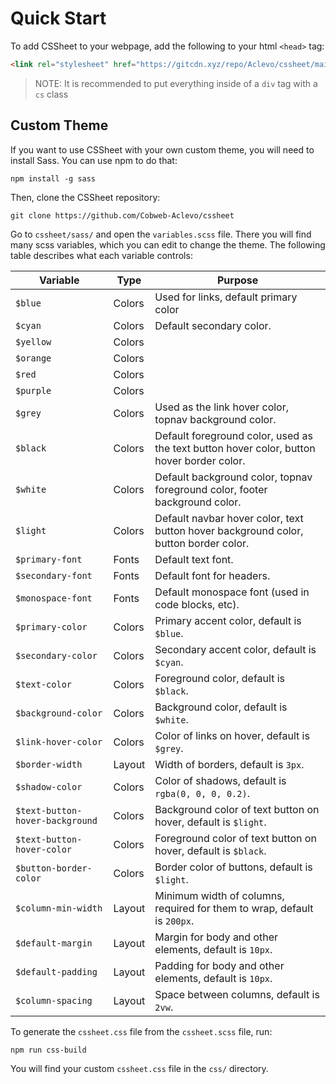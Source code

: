 # Quick Start
To add CSSheet to your webpage, add the following to your html `<head>` tag:

```html
<link rel="stylesheet" href="https://gitcdn.xyz/repo/Aclevo/cssheet/main/css/cssheet.min.css">
```

> NOTE: It is recommended to put everything inside of a `div` tag with a `cs` class

## Custom Theme
If you want to use CSSheet with your own custom theme, you will need to install Sass. You can use npm to do that:
```npm
npm install -g sass
```
Then, clone the CSSheet repository:
```git
git clone https://github.com/Cobweb-Aclevo/cssheet
```
Go to `cssheet/sass/` and open the `variables.scss` file.
There you will find many scss variables, which you can edit to change the theme. The following table describes what each variable controls:

| Variable                        | Type   | Purpose                                                                                   |
|---------------------------------|--------|-------------------------------------------------------------------------------------------|
| `$blue`                         | Colors | Used for links, default primary color                                                     |
| `$cyan`                         | Colors | Default secondary color.                                                                  |
| `$yellow`                       | Colors |                                                                                           |
| `$orange`                       | Colors |                                                                                           |
| `$red`                          | Colors |                                                                                           |
| `$purple`                       | Colors |                                                                                           |
| `$grey`                         | Colors | Used as the link hover color, topnav background color.                                    |
| `$black`                        | Colors | Default foreground color, used as the text button hover color, button hover border color. |
| `$white`                        | Colors | Default background color, topnav foreground color, footer background color.               |
| `$light`                        | Colors | Default navbar hover color, text button hover background color, button border color.      |
| `$primary-font`                 | Fonts  | Default text font.                                                                        |
| `$secondary-font`               | Fonts  | Default font for headers.                                                                 |
| `$monospace-font`               | Fonts  | Default monospace font (used in code blocks, etc).                                        |
| `$primary-color`                | Colors | Primary accent color, default is `$blue`.                                                 |
| `$secondary-color`              | Colors | Secondary accent color, default is `$cyan`.                                               |
| `$text-color`                   | Colors | Foreground color, default is `$black`.                                                    |
| `$background-color`             | Colors | Background color, default is `$white`.                                                    |
| `$link-hover-color`             | Colors | Color of links on hover, default is `$grey`.                                              |
| `$border-width`                 | Layout | Width of borders, default is `3px`.                                                       |
| `$shadow-color`                 | Colors | Color of shadows, default is `rgba(0, 0, 0, 0.2)`.                                        |
| `$text-button-hover-background` | Colors | Background color of text button on hover, default is `$light`.                            |
| `$text-button-hover-color`      | Colors | Foreground color of text button on hover, default is `$black`.                            |
| `$button-border-color`          | Colors | Border color of buttons, default is `$light`.                                             |
| `$column-min-width`             | Layout | Minimum width of columns, required for them to wrap, default is `200px`.                  |
| `$default-margin`               | Layout | Margin for body and other elements, default is `10px`.                                    |
| `$default-padding`              | Layout | Padding for body and other elements, default is `10px`.                                   |
| `$column-spacing`               | Layout | Space between columns, default is `2vw`.                                                  |

To generate the `cssheet.css` file from the `cssheet.scss` file, run:
```npm
npm run css-build
```
You will find your custom `cssheet.css` file in the `css/` directory.
